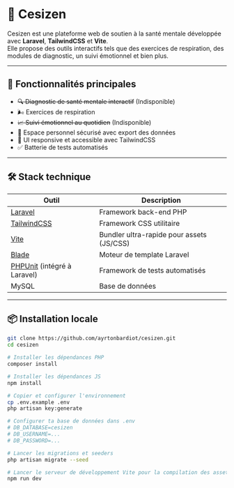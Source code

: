# 🌿 Cesizen

Cesizen est une plateforme web de soutien à la santé mentale développée avec **Laravel**, **TailwindCSS** et **Vite**.  
Elle propose des outils interactifs tels que des exercices de respiration, des modules de diagnostic, un suivi émotionnel et bien plus.

---

## 🚀 Fonctionnalités principales

- ~~🔍 Diagnostic de santé mentale interactif~~ (Indisponible)
- 🌬️ Exercices de respiration
- ~~📈 Suivi émotionnel au quotidien~~ (Indisponible)
- 👤 Espace personnel sécurisé avec export des données
- 🎨 UI responsive et accessible avec TailwindCSS
- ✅ Batterie de tests automatisés

---

## 🛠️ Stack technique

| Outil | Description |
|------|-------------|
| [Laravel](https://laravel.com/) | Framework back-end PHP |
| [TailwindCSS](https://tailwindcss.com/) | Framework CSS utilitaire |
| [Vite](https://vitejs.dev/) | Bundler ultra-rapide pour assets (JS/CSS) |
| [Blade](https://laravel.com/docs/blade) | Moteur de template Laravel |
| [PHPUnit](https://phpunit.de) (intégré à Laravel) | Framework de tests automatisés |
| MySQL | Base de données |

---

## 📦 Installation locale

```bash
git clone https://github.com/ayrtonbardiot/cesizen.git
cd cesizen

# Installer les dépendances PHP
composer install

# Installer les dépendances JS
npm install

# Copier et configurer l'environnement
cp .env.example .env
php artisan key:generate

# Configurer ta base de données dans .env
# DB_DATABASE=cesizen
# DB_USERNAME=...
# DB_PASSWORD=...

# Lancer les migrations et seeders
php artisan migrate --seed

# Lancer le serveur de développement Vite pour la compilation des assets
npm run dev
